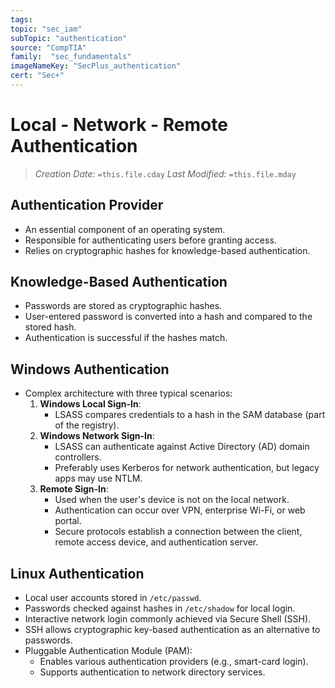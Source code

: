 ```yaml
---
tags:
topic: "sec_iam"
subTopic: "authentication"
source: "CompTIA"
family:  "sec_fundamentals"
imageNameKey: "SecPlus_authentication" 
cert: "Sec+"
---
```

# Local - Network - Remote Authentication
> *Creation Date:* `=this.file.cday`
> *Last Modified:* `=this.file.mday`

## Authentication Provider
- An essential component of an operating system.
- Responsible for authenticating users before granting access.
- Relies on cryptographic hashes for knowledge-based authentication.

## Knowledge-Based Authentication
- Passwords are stored as cryptographic hashes.
- User-entered password is converted into a hash and compared to the stored hash.
- Authentication is successful if the hashes match.

## Windows Authentication
- Complex architecture with three typical scenarios:
  1. **Windows Local Sign-In**:
     - LSASS compares credentials to a hash in the SAM database (part of the registry).
  2. **Windows Network Sign-In**:
     - LSASS can authenticate against Active Directory (AD) domain controllers.
     - Preferably uses Kerberos for network authentication, but legacy apps may use NTLM.
  3. **Remote Sign-In**:
     - Used when the user's device is not on the local network.
     - Authentication can occur over VPN, enterprise Wi-Fi, or web portal.
     - Secure protocols establish a connection between the client, remote access device, and authentication server.

## Linux Authentication
- Local user accounts stored in `/etc/passwd`.
- Passwords checked against hashes in `/etc/shadow` for local login.
- Interactive network login commonly achieved via Secure Shell (SSH).
- SSH allows cryptographic key-based authentication as an alternative to passwords.
- Pluggable Authentication Module (PAM):
  - Enables various authentication providers (e.g., smart-card login).
  - Supports authentication to network directory services.
